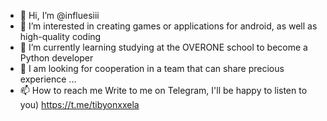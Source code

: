 - 👋 Hi, I’m @influesiii
- 👀 I’m interested in creating games or applications for android, as well as high-quality coding
- 🌱 I’m currently learning studying at the OVERONE school to become a Python developer
- 💞️ I am looking for cooperation in a team that can share precious experience ...
- 📫 How to reach me Write to me on Telegram, I'll be happy to listen to you) https://t.me/tibyonxxela
